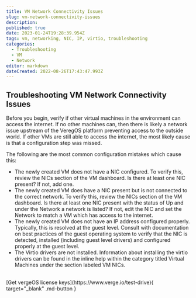 ```yaml
---
title: VM Network Connectivity Issues
slug: vm-network-connectivity-issues
description: 
published: true
date: 2023-01-24T19:28:39.954Z
tags: vm, networking, NIC, IP, virtio, troubleshooting
categories:
  - Troubleshooting
  - VM
  - Network
editor: markdown
dateCreated: 2022-08-26T17:43:47.993Z
---
```


## Troubleshooting VM Network Connectivity Issues

Before you begin, verify if other virtual machines in the environment can access the internet. If no other machines can, then there is likely a network issue upstream of the VeregOS platform preventing access to the outside world. 
If other VMs are still able to access the internet, the most likely cause is that a configuration step was missed.

The following are the most common configuration mistakes which cause this:
- The newly created VM does not have a NIC configured. To verify this, review the NICs section of the VM dashboard.  Is there at least one NIC present? If not, add one.
- The newly created VM does have a NIC present but is not connected to the correct network.  To verify this, review the NICs section of the VM dashboard.  Is there at least one NIC present with the status of Up and under the Network a network is listed?  If not, edit the NIC and set the Network to match a VM which has access to the internet.
- The newly created VM does not have an IP address configured properly.   Typically, this is resolved at the guest level.  Consult with documentation on best practices of the guest operating system to verify that the NIC is detected, installed (including guest level drivers) and configured properly at the guest level.
- The Virtio drivers are not installed. Information about installing the virtio drivers can be found in the inline help within the category titled Virtual Machines under the section labeled VM NICs.

<br>
[Get vergeOS license keys](https://www.verge.io/test-drive){ target="_blank" .md-button }